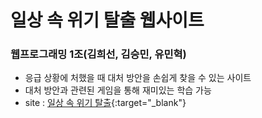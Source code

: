 # 일상 속 위기 탈출 웹사이트
### 웹프로그래밍 1조(김희선, 김승민, 유민혁)

- 응급 상황에 처했을 때 대처 방안을 손쉽게 찾을 수 있는 사이트
- 대처 방안과 관련된 게임을 통해 재미있는 학습 가능
- site : [일상 속 위기 탈출](emergency-team1.netlify.app){:target="_blank"}